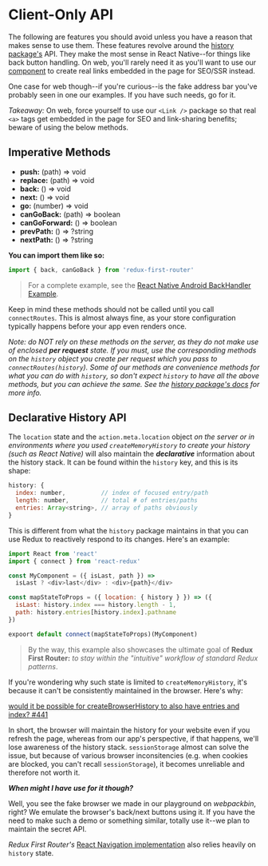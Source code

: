 # Client-Only API
The following are features you should avoid unless you have a reason that makes sense to use them. These features revolve around the [history package's](npmjs.com/package/history) API. They make the most sense in React Native--for things like back button handling. On web, you'll rarely need it as you'll want to use our [<Link /> component](https://github.com/faceyspacey/redux-first-router-link) to create real links embedded in the page for SEO/SSR instead. 

One case for web though--if you're curious--is the fake address bar you've probably seen in one our examples. If you have such needs, go for it.

*Takeaway:* On web, force yourself to use our `<Link />` package so that real `<a>` tags get embedded in the page for SEO and link-sharing benefits; beware of using the below methods.



## Imperative Methods

* **push:** (path) => void
* **replace:** (path) => void
* **back:** () => void
* **next:** () => void
* **go:** (number) => void
* **canGoBack:** (path) => boolean
* **canGoForward:** () => boolean
* **prevPath:** () => ?string
* **nextPath:** () => ?string

**You can import them like so:**

```javascript
import { back, canGoBack } from 'redux-first-router'
```
> For a complete example, see the [React Native Android BackHandler Example](./react-native.md#android-backhandler).

Keep in mind these methods should not be called until you call `connectRoutes`. This is almost always fine, as your store configuration typically happens before your app even renders once. 

*Note: do NOT rely on these methods on the server, as they do not make use of enclosed* ***per request*** *state. If you must, use the corresponding
methods on the `history` object you create per request which you pass to `connectRoutes(history`). Some of our methods are convenience methods for what you can do with `history`, so don't expect `history` to have all the above methods, but you can achieve the same. See the [history package's docs](https://github.com/ReactTraining/history)
for more info.*



## Declarative History API

The `location` state and the `action.meta.location` object *on the server or in environments where you used `createMemoryHistory`
to create your history (such as React Native)* will also maintain the ***declarative*** information about the history stack. It can be found within the `history` key, and this 
is its shape:

```javascript
history: {
  index: number,          // index of focused entry/path
  length: number,         // total # of entries/paths
  entries: Array<string>, // array of paths obviously
}
```

This is different from what the `history` package maintains in that you can use Redux to reactively respond to its changes. Here's an example:

```js
import React from 'react'
import { connect } from 'react-redux'

const MyComponent = ({ isLast, path }) =>
  isLast ? <div>last</div> : <div>{path}</div>

const mapStateToProps = ({ location: { history } }) => ({
  isLast: history.index === history.length - 1,
  path: history.entries[history.index].pathname
})

expoort default connect(mapStateToProps)(MyComponent)
```
> By the way, this example also showcases the ultimate goal of **Redux First Router:** *to stay within the "intuitive" workflow of standard Redux patterns*.


If you're wondering why such state is limited to `createMemoryHistory`, it's because it can't be consistently maintained in the browser. Here's why:

[would it be possible for createBrowserHistory to also have entries and index? #441](https://github.com/ReactTraining/history/issues/441)

In short, the browser will maintain the history for your website even if you refresh the page, whereas from our app's perspective,
if that happens, we'll lose awareness of the history stack. `sessionStorage` almost can solve the issue, but because of various
browser inconsitencies (e.g. when cookies are blocked, you can't recall `sessionStorage`), it becomes unreliable and therefore
not worth it. 


***When might I have use for it though?***

Well, you see the fake browser we made in our playground on *webpackbin*, right? We emulate the browser's back/next buttons
using it. If you have the need to make such a demo or something similar, totally use it--we plan to maintain the secret API.

*Redux First Router's* [React Navigation implementation](./react-native#react-navigation) also relies heavily on `history` state.






